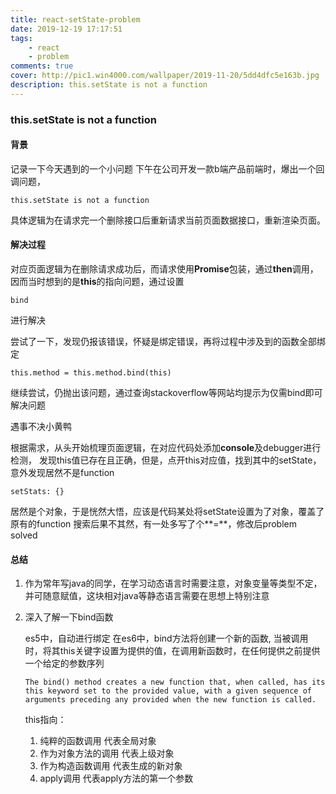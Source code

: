 ```yaml
---
title: react-setState-problem
date: 2019-12-19 17:17:51
tags: 
    - react
    - problem
comments: true
cover: http://pic1.win4000.com/wallpaper/2019-11-20/5dd4dfc5e163b.jpg
description: this.setState is not a function
---
```



### this.setState is not a function

#### 背景
记录一下今天遇到的一个小问题
下午在公司开发一款b端产品前端时，爆出一个回调问题，
```
this.setState is not a function
```

具体逻辑为在请求完一个删除接口后重新请求当前页面数据接口，重新渲染页面。

#### 解决过程
对应页面逻辑为在删除请求成功后，而请求使用**Promise**包装，通过**then**调用，
因而当时想到的是**this**的指向问题，通过设置
```
bind
```
进行解决

尝试了一下，发现仍报该错误，怀疑是绑定错误，再将过程中涉及到的函数全部绑定
```
this.method = this.method.bind(this)
```

继续尝试，仍抛出该问题，通过查询stackoverflow等网站均提示为仅需bind即可解决问题

遇事不决小黄鸭

根据需求，从头开始梳理页面逻辑，在对应代码处添加**console**及debugger进行检测，
发现this值已存在且正确，但是，点开this对应值，找到其中的setState，意外发现居然不是function
```
setStats: {}
```

居然是个对象，于是恍然大悟，应该是代码某处将setState设置为了对象，覆盖了原有的function
搜索后果不其然，有一处多写了个**=**，修改后problem solved

#### 总结
1. 作为常年写java的同学，在学习动态语言时需要注意，对象变量等类型不定，并可随意赋值，这块相对java等静态语言需要在思想上特别注意
2. 深入了解一下bind函数

    es5中，自动进行绑定
    在es6中，bind方法将创建一个新的函数, 当被调用时，将其this关键字设置为提供的值，在调用新函数时，在任何提供之前提供一个给定的参数序列
    ```
    The bind() method creates a new function that, when called, has its this keyword set to the provided value, with a given sequence of arguments preceding any provided when the new function is called.
    ```
    
    this指向：
    1. 纯粹的函数调用 代表全局对象
    2. 作为对象方法的调用 代表上级对象
    3. 作为构造函数调用 代表生成的新对象
    4. apply调用 代表apply方法的第一个参数
    
    


[1]: https://developer.mozilla.org/en-US/docs/Web/JavaScript/Reference/Global_Objects/Function/bind
[2]: https://developer.mozilla.org/en-US/docs/Web/JavaScript/Reference/Operators/this
[3]: http://www.ruanyifeng.com/blog/2010/04/using_this_keyword_in_javascript.html